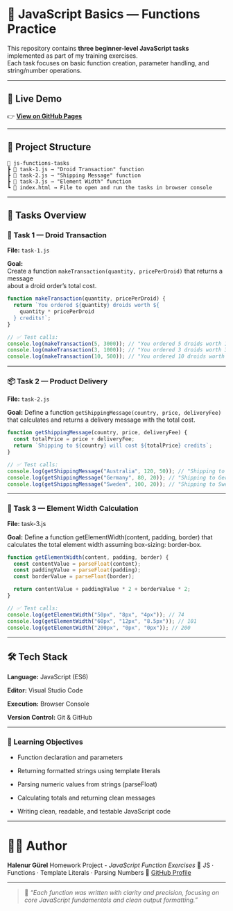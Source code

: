 # 🤖 JavaScript Basics — Functions Practice

This repository contains **three beginner-level JavaScript tasks** implemented as part of my training exercises.  
Each task focuses on basic function creation, parameter handling, and string/number operations.

---

## 🚀 Live Demo

👉 [**View on GitHub Pages**](https://halenurgurel.github.io/goit-js-hw-01/)

---

## 📂 Project Structure

```
📁 js-functions-tasks
┣ 📜 task-1.js → "Droid Transaction" function
┣ 📜 task-2.js → "Shipping Message" function
┣ 📜 task-3.js → "Element Width" function
┗ 📜 index.html → File to open and run the tasks in browser console

```

---

## 🧠 Tasks Overview

### 🧩 Task 1 — Droid Transaction

**File:** `task-1.js`

**Goal:**  
Create a function `makeTransaction(quantity, pricePerDroid)` that returns a message  
about a droid order’s total cost.

```javascript
function makeTransaction(quantity, pricePerDroid) {
  return `You ordered ${quantity} droids worth ${
    quantity * pricePerDroid
  } credits!`;
}

// ✅ Test calls:
console.log(makeTransaction(5, 3000)); // "You ordered 5 droids worth 15000 credits!"
console.log(makeTransaction(3, 1000)); // "You ordered 3 droids worth 3000 credits!"
console.log(makeTransaction(10, 500)); // "You ordered 10 droids worth 5000 credits!"
```

---

### 📦 Task 2 — Product Delivery

**File:** `task-2.js`

**Goal:**
Define a function `getShippingMessage(country, price, deliveryFee)` that calculates and returns a delivery message with the total cost.

```javascript
function getShippingMessage(country, price, deliveryFee) {
  const totalPrice = price + deliveryFee;
  return `Shipping to ${country} will cost ${totalPrice} credits`;
}

// ✅ Test calls:
console.log(getShippingMessage("Australia", 120, 50)); // "Shipping to Australia will cost 170 credits"
console.log(getShippingMessage("Germany", 80, 20)); // "Shipping to Germany will cost 100 credits"
console.log(getShippingMessage("Sweden", 100, 20)); // "Shipping to Sweden will cost 120 credits"
```

---

### 📏 Task 3 — Element Width Calculation

**File:** task-3.js

**Goal:**
Define a function getElementWidth(content, padding, border) that calculates the total element width assuming box-sizing: border-box.

```javascript
function getElementWidth(content, padding, border) {
  const contentValue = parseFloat(content);
  const paddingValue = parseFloat(padding);
  const borderValue = parseFloat(border);

  return contentValue + paddingValue * 2 + borderValue * 2;
}

// ✅ Test calls:
console.log(getElementWidth("50px", "8px", "4px")); // 74
console.log(getElementWidth("60px", "12px", "8.5px")); // 101
console.log(getElementWidth("200px", "0px", "0px")); // 200
```

---

## 🛠️ Tech Stack

**Language:** JavaScript (ES6)

**Editor:** Visual Studio Code

**Execution:** Browser Console

**Version Control:** Git & GitHub

---

### 🧱 Learning Objectives

- Function declaration and parameters

- Returning formatted strings using template literals

- Parsing numeric values from strings (parseFloat)

- Calculating totals and returning clean messages

- Writing clean, readable, and testable JavaScript code

---

# 👩‍💻 Author

**Halenur Gürel**
Homework Project - _JavaScript Function Exercises_
📍 JS · Functions · Template Literals · Parsing Numbers
🔗 [GitHub Profile](https://github.com/halenurgurel)

---

> 🎯 _“Each function was written with clarity and precision, focusing on core JavaScript fundamentals and clean output formatting.”_
